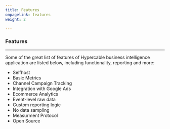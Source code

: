 ```yaml
---
title: Features
onpagelink: features
weight: 2

---
```


### **Features**
--------

Some of the great list of features of Hypercable business intelligence application are listed below, including functionality, reporting and more:

*   Selfhost
*   Basic Metrics
*   Channel Campaign Tracking
*   Integration with Google Ads
*   Ecommerce Analytics
*   Event-level raw data
*   Custom reporting logic
*   No data sampling
*   Measurment Protocol
*   Open Source
